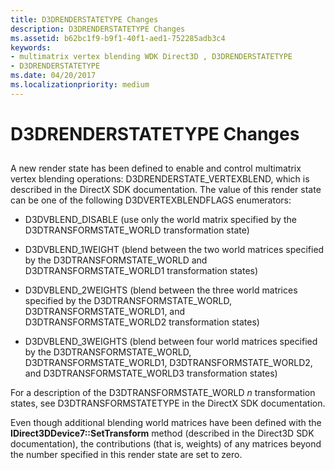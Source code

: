 ```yaml
---
title: D3DRENDERSTATETYPE Changes
description: D3DRENDERSTATETYPE Changes
ms.assetid: b62bc1f9-b9f1-40f1-aed1-752285adb3c4
keywords:
- multimatrix vertex blending WDK Direct3D , D3DRENDERSTATETYPE
- D3DRENDERSTATETYPE
ms.date: 04/20/2017
ms.localizationpriority: medium
---
```


# D3DRENDERSTATETYPE Changes


## <span id="ddk_d3drenderstatetype_changes_gg"></span><span id="DDK_D3DRENDERSTATETYPE_CHANGES_GG"></span>


A new render state has been defined to enable and control multimatrix vertex blending operations: D3DRENDERSTATE\_VERTEXBLEND, which is described in the DirectX SDK documentation. The value of this render state can be one of the following D3DVERTEXBLENDFLAGS enumerators:

-   D3DVBLEND\_DISABLE (use only the world matrix specified by the D3DTRANSFORMSTATE\_WORLD transformation state)

-   D3DVBLEND\_1WEIGHT (blend between the two world matrices specified by the D3DTRANSFORMSTATE\_WORLD and D3DTRANSFORMSTATE\_WORLD1 transformation states)

-   D3DVBLEND\_2WEIGHTS (blend between the three world matrices specified by the D3DTRANSFORMSTATE\_WORLD, D3DTRANSFORMSTATE\_WORLD1, and D3DTRANSFORMSTATE\_WORLD2 transformation states)

-   D3DVBLEND\_3WEIGHTS (blend between four world matrices specified by the D3DTRANSFORMSTATE\_WORLD, D3DTRANSFORMSTATE\_WORLD1, D3DTRANSFORMSTATE\_WORLD2, and D3DTRANSFORMSTATE\_WORLD3 transformation states)

For a description of the D3DTRANSFORMSTATE\_WORLD *n* transformation states, see D3DTRANSFORMSTATETYPE in the DirectX SDK documentation.

Even though additional blending world matrices have been defined with the **IDirect3DDevice7::SetTransform** method (described in the Direct3D SDK documentation), the contributions (that is, weights) of any matrices beyond the number specified in this render state are set to zero.

 

 





